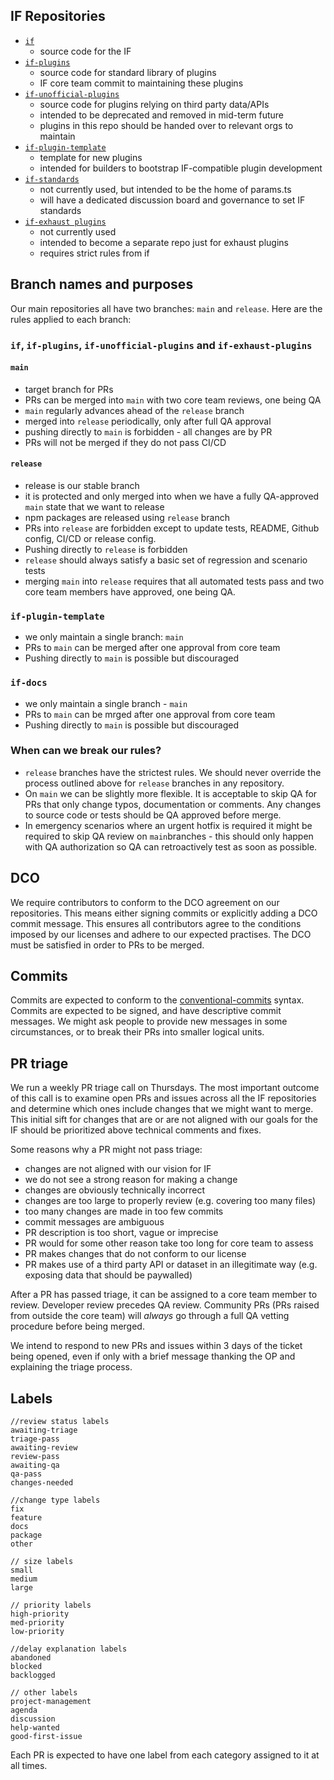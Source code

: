 
## IF Repositories

- [`if`](https://github.com/Green-Software-Foundation/if)
    - source code for the IF
- [`if-plugins`](https://github.com/Green-Software-Foundation/if-plugins)
    - source code for standard library of plugins
    - IF core team commit to maintaining these plugins 
- [`if-unofficial-plugins`](https://github.com/Green-Software-Foundation/if-unofficial-plugins)
    - source code for plugins relying on third party data/APIs
    - intended to be deprecated and removed in mid-term future
    - plugins in this repo should be handed over to relevant orgs to maintain
- [`if-plugin-template`](https://github.com/Green-Software-Foundation/if-plugin-template)
    - template for new plugins
    - intended for builders to bootstrap IF-compatible plugin development
- [`if-standards`](https://github.com/Green-Software-Foundation/if-standards)
    - not currently used, but intended to be the home of params.ts
    - will have a dedicated discussion board and governance to set IF standards
- [`if-exhaust plugins`](https://github.com/Green-Software-Foundation/if-exhaust-plugins)
    - not currently used
    - intended to become a separate repo just for exhaust plugins
    - requires strict rules from if


## Branch names and purposes

Our main repositories all have two branches: `main` and `release`.
Here are the rules applied to each branch:

### `if`, `if-plugins`, `if-unofficial-plugins` and `if-exhaust-plugins`

#### `main`
- target branch for PRs
- PRs can be merged into `main` with two core team reviews, one being QA
- `main` regularly advances ahead of the `release` branch
- merged into `release` periodically, only after full QA approval
- pushing directly to `main` is forbidden - all changes are by PR
- PRs will not be merged if they do not pass CI/CD

#### `release`

- release is our stable branch
- it is protected and only merged into when we have a fully QA-approved `main` state that we want to release
- npm packages are released using `release` branch
- PRs into `release` are forbidden except to update tests, README, Github config, CI/CD or release config.
- Pushing directly to `release` is forbidden
- `release` should always satisfy a basic set of regression and scenario tests
- merging `main` into `release` requires that all automated tests pass and two core team members have approved, one being QA.

### `if-plugin-template` 

- we only maintain a single branch: `main`
- PRs to `main` can be merged after one approval from core team
- Pushing directly to `main` is possible but discouraged


### `if-docs`

- we only maintain a single branch - `main`
- PRs to `main` can be mrged after one approval from core team
- Pushing directly to `main` is possible but discouraged

### When can we break our rules?

- `release` branches have the strictest rules. We should never override the process outlined above for `release` branches in any repository.
- On `main` we can be slightly more flexible. It is acceptable to skip QA for PRs that only change typos, documentation or comments. Any changes to source code or tests should be QA approved before merge.
- In emergency scenarios where an urgent hotfix is required it might be required to skip QA review on `main`branches - this should only happen with QA authorization so QA can retroactively test as soon as possible.

## DCO

We require contributors to conform to the DCO agreement on our repositories. This means either signing commits or explicitly adding a DCO commit message. This ensures all contributors agree to the conditions imposed by our licenses and adhere to our expected practises. The DCO must be satisfied in order to PRs to be merged.

## Commits

Commits are expected to conform to the [conventional-commits](https://www.conventionalcommits.org/en/v1.0.0/) syntax.
Commits are expected to be signed, and have descriptive commit messages.
We might ask people to provide new messages in some circumstances, or to break their PRs into smaller logical units.

## PR triage

We run a weekly PR triage call on Thursdays. The most important outcome of this call is to examine open PRs and issues across all the IF repositories and determine which ones include changes that we might want to merge. This initial sift for changes that are or are not aligned with our goals for the IF should be prioritized above technical comments and fixes.

Some reasons why a PR might not pass triage:

- changes are not aligned with our vision for IF
- we do not see a strong reason for making a change
- changes are obviously technically incorrect
- changes are too large to properly review (e.g. covering too many files)
- too many changes are made in too few commits
- commit messages are ambiguous
- PR description is too short, vague or imprecise
- PR would for some other reason take too long for core team to assess
- PR makes changes that do not conform to our license
- PR makes use of a third party API or dataset in an illegitimate way (e.g. exposing data that should be paywalled)

After a PR has passed triage, it can be assigned to a core team member to review. Developer review precedes QA review. Community PRs (PRs raised from outside the core team) will *always* go through a full QA vetting procedure before being merged.

We intend to respond to new PRs and issues within 3 days of the ticket being opened, even if only with a brief message thanking the OP and explaining the triage process.


## Labels

```
//review status labels 
awaiting-triage 
triage-pass 
awaiting-review 
review-pass 
awaiting-qa 
qa-pass 
changes-needed 

//change type labels 
fix 
feature 
docs 
package 
other 

// size labels 
small 
medium 
large 

// priority labels 
high-priority 
med-priority 
low-priority 

//delay explanation labels 
abandoned 
blocked 
backlogged

// other labels
project-management
agenda
discussion
help-wanted
good-first-issue
```

Each PR is expected to have one label from each category assigned to it at all times.

